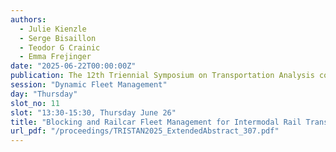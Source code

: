 ```yaml
---
authors:
  - Julie Kienzle
  - Serge Bisaillon
  - Teodor G Crainic
  - Emma Frejinger
date: "2025-06-22T00:00:00Z"
publication: The 12th Triennial Symposium on Transportation Analysis conference
session: "Dynamic Fleet Management"
day: "Thursday"
slot_no: 11
slot: "13:30-15:30, Thursday June 26"
title: "Blocking and Railcar Fleet Management for Intermodal Rail Transportation"
url_pdf: "/proceedings/TRISTAN2025_ExtendedAbstract_307.pdf"
---
```

